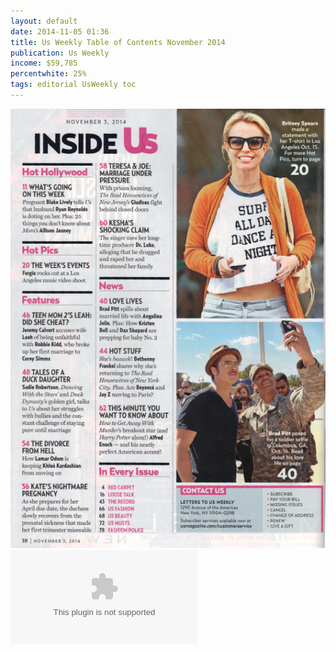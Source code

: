 ```yaml
---
layout: default
date: 2014-11-05 01:36
title: Us Weekly Table of Contents November 2014
publication: Us Weekly
income: $59,785
percentwhite: 25%
tags: editorial UsWeekly toc
---
```





           
<div class="imageContainer">
<img src="img/editscans/US_contents_1.png">
            
<div class="overlayContainer">
<object type="img/overlays/US_contents_1.svg" class="trans"></object>
</div>


</div>
            
        
        
